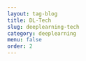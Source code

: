 ```yaml
---
layout: tag-blog
title: DL-Tech
slug: deeplearning-tech
category: deeplearning
menu: false
order: 2
---
```

